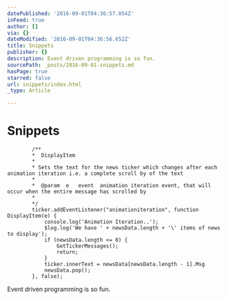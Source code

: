 ```yaml
---
datePublished: '2016-09-01T04:36:57.054Z'
inFeed: true
author: []
via: {}
dateModified: '2016-09-01T04:36:56.652Z'
title: Snippets
publisher: {}
description: Event driven programming is so fun.
sourcePath: _posts/2016-09-01-snippets.md
hasPage: true
starred: false
url: snippets/index.html
_type: Article

---
```

# Snippets

            /**
            *  DisplayItem
            *
            * Sets the text for the news ticker which changes after each animation iteration i.e. a complete scroll by of the text
            *
            *  @param  e   event  animation iteration event, that will occur when the entire message has scrolled by 
            * 
            */ 
            ticker.addEventListener("animationiteration", function DisplayItem(e) {
                console.log('Animation Iteration..');
                $log.log('We have ' + newsData.length + '\' items of news to display');
                if (newsData.length <= 0) {
                    GetTickerMessages();
                    return;
                } 
                ticker.innerText = newsData[newsData.length - 1].Msg
                newsData.pop(); 
            }, false);

Event driven programming is so fun.